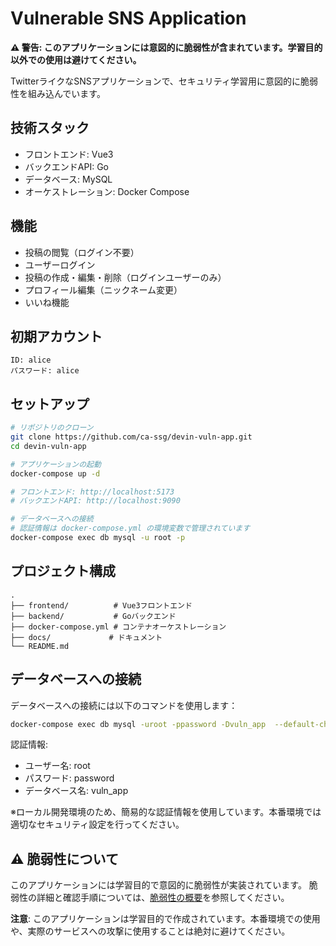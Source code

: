# Vulnerable SNS Application

**⚠️ 警告: このアプリケーションには意図的に脆弱性が含まれています。学習目的以外での使用は避けてください。**

TwitterライクなSNSアプリケーションで、セキュリティ学習用に意図的に脆弱性を組み込んでいます。

## 技術スタック

- フロントエンド: Vue3
- バックエンドAPI: Go
- データベース: MySQL
- オーケストレーション: Docker Compose

## 機能

- 投稿の閲覧（ログイン不要）
- ユーザーログイン
- 投稿の作成・編集・削除（ログインユーザーのみ）
- プロフィール編集（ニックネーム変更）
- いいね機能

## 初期アカウント

```
ID: alice
パスワード: alice
```

## セットアップ

```bash
# リポジトリのクローン
git clone https://github.com/ca-ssg/devin-vuln-app.git
cd devin-vuln-app

# アプリケーションの起動
docker-compose up -d

# フロントエンド: http://localhost:5173
# バックエンドAPI: http://localhost:9090

# データベースへの接続
# 認証情報は docker-compose.yml の環境変数で管理されています
docker-compose exec db mysql -u root -p
```

## プロジェクト構成

```
.
├── frontend/          # Vue3フロントエンド
├── backend/           # Goバックエンド
├── docker-compose.yml # コンテナオーケストレーション
├── docs/             # ドキュメント
└── README.md
```

## データベースへの接続

データベースへの接続には以下のコマンドを使用します：

```bash
docker-compose exec db mysql -uroot -ppassword -Dvuln_app  --default-character-set=utf8mb4
```

認証情報:
- ユーザー名: root
- パスワード: password
- データベース名: vuln_app

※ローカル開発環境のため、簡易的な認証情報を使用しています。本番環境では適切なセキュリティ設定を行ってください。

## ⚠️ 脆弱性について

このアプリケーションには学習目的で意図的に脆弱性が実装されています。
脆弱性の詳細と確認手順については、[脆弱性の概要](docs/vulnerabilities.md)を参照してください。

**注意**: このアプリケーションは学習目的で作成されています。本番環境での使用や、実際のサービスへの攻撃に使用することは絶対に避けてください。
